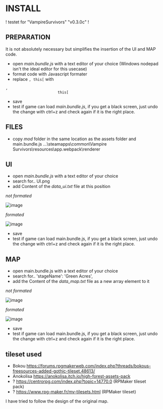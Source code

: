 # INSTALL

! testet for "VampireSurvivors" "v0.3.0c" !

## PREPARATION
It is not absolutely necessary but simplifies the insertion of the UI and MAP code.
- open *main.bundle.js* with a text editor of your choice (Windows nodepad isn't the ideal editor for this usecase)
- format code with Javascript formater
- replace 
`, this[` with
```
, 
						this[
```
- save
- test if game can load *main.bundle.js*, 
	if you get a black screen, just undo the change with ctrl+z and check again if it is the right place.

## FILES
- copy *mod* folder in the same location as the assets folder and main.bundle.js
	...\steamapps\common\Vampire Survivors\resources\app\.webpack\renderer

## UI
- open *main.bundle.js* with a text editor of your choice
- search for.. UI.png
- add Content of the *data_ui.txt* file at this position

_not formated_

![image](https://user-images.githubusercontent.com/10463138/156902003-dfa0690a-33e5-4257-bf62-1f817c8ac5ba.png)

_formated_

![image](https://user-images.githubusercontent.com/10463138/156902435-c349bb55-c578-427e-bb11-5672c1db0652.png)

- save
- test if game can load main.bundle.js, 
	if you get a black screen, just undo the change with ctrl+z and check again if it is the right place.
	

## MAP
- open main.bundle.js with a text editor of your choice
- search for.. 'stageName': 'Green Acres',
- add the Content of the *data_map.txt* file as a new array element to it

_not formated_

![image](https://user-images.githubusercontent.com/10463138/156902338-df1b458f-7092-4597-a4a7-eae57c24ba91.png)

_formated_

![image](https://user-images.githubusercontent.com/10463138/156074529-c97c4686-910c-40c6-8ed3-b6b5cb8cce93.png)
- save
- test if game can load main.bundle.js, 
	if you get a black screen, just undo the change with ctrl+z and check again if it is the right place.

## tileset used
- Bokou https://forums.rpgmakerweb.com/index.php?threads/bokous-freesources-added-gothic-tileset.48613/
- Anokolisa https://anokolisa.itch.io/high-forest-assets-pack
- ? https://centrorpg.com/index.php?topic=14770.0 (RPMaker tileset pack)
- ? https://www.rpg-maker.fr/mv-tilesets.html (RPMaker tileset)

I have tried to follow the design of the original map.
